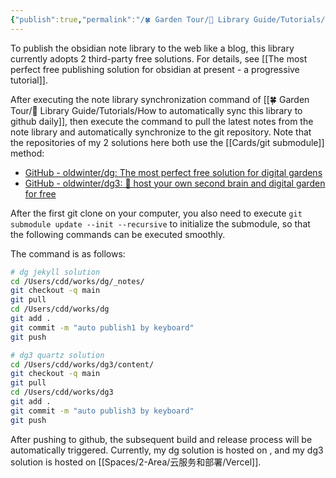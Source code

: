 ```yaml
---
{"publish":true,"permalink":"/🍀 Garden Tour/🧰 Library Guide/Tutorials/How to automatically publish this library to the web daily.md","title":"How to automatically publish this library to the web daily","created":"2022-08-25","modified":"2023-03-14","published":"2025-07-09T10:56:12.090+08:00","cssclasses":""}
---
```


To publish the obsidian note library to the web like a blog, this library currently adopts 2 third-party free solutions. For details, see [[The most perfect free publishing solution for obsidian at present - a progressive tutorial]].

After executing the note library synchronization command of [[🍀 Garden Tour/🧰 Library Guide/Tutorials/How to automatically sync this library to github daily]], then execute the command to pull the latest notes from the note library and automatically synchronize to the git repository. Note that the repositories of my 2 solutions here both use the [[Cards/git submodule]] method:

- [GitHub - oldwinter/dg: The most perfect free solution for digital gardens](https://github.com/oldwinter/dg)
- [GitHub - oldwinter/dg3: 🌱 host your own second brain and digital garden for free](https://github.com/oldwinter/dg3)

After the first git clone on your computer, you also need to execute `git submodule update --init --recursive` to initialize the submodule, so that the following commands can be executed smoothly.

The command is as follows:

```zsh
# dg jekyll solution
cd /Users/cdd/works/dg/_notes/
git checkout -q main
git pull 
cd /Users/cdd/works/dg
git add .
git commit -m "auto publish1 by keyboard"
git push

# dg3 quartz solution
cd /Users/cdd/works/dg3/content/
git checkout -q main
git pull
cd /Users/cdd/works/dg3
git add .
git commit -m "auto publish3 by keyboard"
git push
```

After pushing to github, the subsequent build and release process will be automatically triggered. Currently, my dg solution is hosted on , and my dg3 solution is hosted on [[Spaces/2-Area/云服务和部署/Vercel]]. 